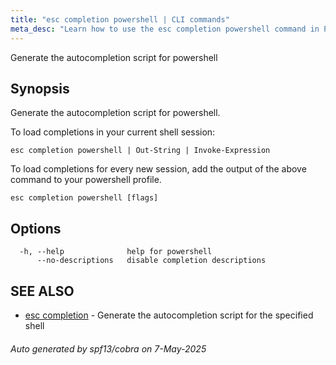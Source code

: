 ```yaml
---
title: "esc completion powershell | CLI commands"
meta_desc: "Learn how to use the esc completion powershell command in Pulumi ESC CLI for managing environments, secrets, and configuration."
---
```




Generate the autocompletion script for powershell

## Synopsis

Generate the autocompletion script for powershell.

To load completions in your current shell session:

	esc completion powershell | Out-String | Invoke-Expression

To load completions for every new session, add the output of the above command
to your powershell profile.


```
esc completion powershell [flags]
```

## Options

```
  -h, --help              help for powershell
      --no-descriptions   disable completion descriptions
```

## SEE ALSO

* [esc completion](/docs/esc/cli/commands/esc_completion/)	 - Generate the autocompletion script for the specified shell

###### Auto generated by spf13/cobra on 7-May-2025
